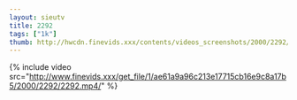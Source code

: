 ```yaml
--- 
layout: sieutv
title: 2292
tags: ["1k"]
thumb: http://hwcdn.finevids.xxx/contents/videos_screenshots/2000/2292/preview.mp4.jpg
---
```

{% include video src="http://www.finevids.xxx/get_file/1/ae61a9a96c213e17715cb16e9c8a17b5/2000/2292/2292.mp4/" %} 
